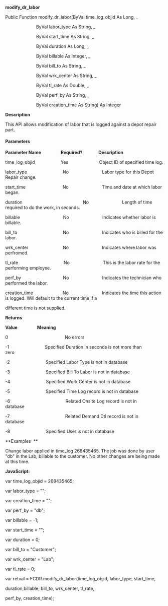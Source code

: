   

**modify_dr_labor**

Public Function modify_dr_labor(ByVal time_log_objid As Long, _

                         ByVal labor_type As String, _

                         ByVal start_time As String, _

                         ByVal duration As Long, _

                         ByVal billable As Integer, _

                         ByVal bill_to As String, _

                         ByVal wrk_center As String, _

                         ByVal tl_rate As Double, _

                         ByVal perf_by As String, _

                         ByVal creation_time As String) As Integer

**Description**

This API allows modification of labor that is logged against a depot repair part.

#### Parameters
**Parameter Name**                **Required?**             **Description**

time_log_objid                     Yes                         Object ID of specified time log.

labor_type                             No                           Labor type for this Depot Repair change.

start_time                              No                           Time and date at which labor began.

duration                                                 No                           Length of time required to do the work, in seconds.

billable                                   No                           Indicates whether labor is billable.

bill_to                                     No                           Indicates who is billed for the labor.

wrk_center                            No                           Indicates where labor was perfromed.

tl_rate                                     No                           This is the labor rate for the performing employee.

perf_by                                  No                           Indicates the technician who performed the labor.

creation_time                        No                           Indicates the time this action is logged. Will default to the current time if a

different time is not supplied.

**Returns**

**Value**                **Meaning**

0                                              No errors

-1                             Specified Duration in seconds is not more than zero            

-2                             Specified Labor Type is not in database                        

-3                             Specified Bill To Labor is not in database                     

-4                             Specified Work Center is not in database  

-5                             Specified Time Log record is not in database                   

-6                                             Related Onsite Log record is not in database                   

-7                                             Related Demand Dtl record is not in database                                    

-8                             Specified User is not in database                              

**Examples  **

 Change labor applied in time_log 268435465. The job was done by user "db" in the Lab, billable to the customer. No other changes are being made at this time.

**JavaScript:**

var time_log_objid = 268435465;

var labor_type = "";

var creation_time = "";

var perf_by = "db";

var billable = -1;

var start_time = "";

var duration = 0;

var bill_to = "Customer";

var wrk_center = "Lab";

var tl_rate = 0;

var retval = FCDR.modify_dr_labor(time_log_objid, labor_type, start_time,

duration,billable, bill_to, wrk_center, tl_rate,

perf_by, creation_time);